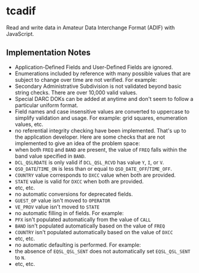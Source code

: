 # tcadif

Read and write data in Amateur Data Interchange Format (ADIF) with JavaScript.

## Implementation Notes

- Application-Defined Fields and User-Defined Fields are ignored.
- Enumerations included by reference with many possible values that are subject to change over time are not verified. For example:
 - Secondary Administrative Subdivision is not validated beyond basic string checks. There are over 10,000 valid values.
 - Special DARC DOKs can be added at anytime and don't seem to follow a particular uniform format.
- Field names and case insensitive values are converted to uppercase to simplify validation and usage. For example: grid squares, enumeration values, etc.
- no referential integrity checking have been implemented. That's up to the application developer. Here are some checks that are not implemented to give an idea of the problem space:
 - when both `FREQ` and `BAND` are present, the value of `FREQ` falls within the band value specified in `BAND`.
 - `DCL_QSLRDATE` is only valid if `DCL_QSL_RCVD` has value `Y`, `I`, or `V`.
 - `QSO_DATE`/`TIME_ON` is less than or equal to `QSO_DATE_OFF`/`TIME_OFF`.
 - `COUNTRY` value corresponds to `DXCC` value when both are provided.
 - `STATE` value is valid for `DXCC` when both are provided.
 - etc, etc.
- no automatic conversions for deprecated fields.
 - `GUEST_OP` value isn't moved to `OPERATOR`
 - `VE_PROV` value isn't moved to `STATE`
- no automatic filling in of fields. For example:
 - `PFX` isn't populated automatically from the value of `CALL`
 - `BAND` isn't populated automatically based on the value of `FREQ`
 - `COUNTRY` isn't populated automatically based on the value of `DXCC`
 - etc, etc.
- no automatic defaulting is performed. For example:
 - the absence of `EQSL_QSL_SENT` does not automatically set `EQSL_QSL_SENT` to `N`.
 - etc, etc.
